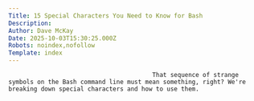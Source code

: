 ```yaml
---
Title: 15 Special Characters You Need to Know for Bash
Description: 
Author: Dave McKay
Date: 2025-10-03T15:30:25.000Z
Robots: noindex,nofollow
Template: index
---
```


                                            That sequence of strange symbols on the Bash command line must mean something, right? We're breaking down special characters and how to use them.
                                        